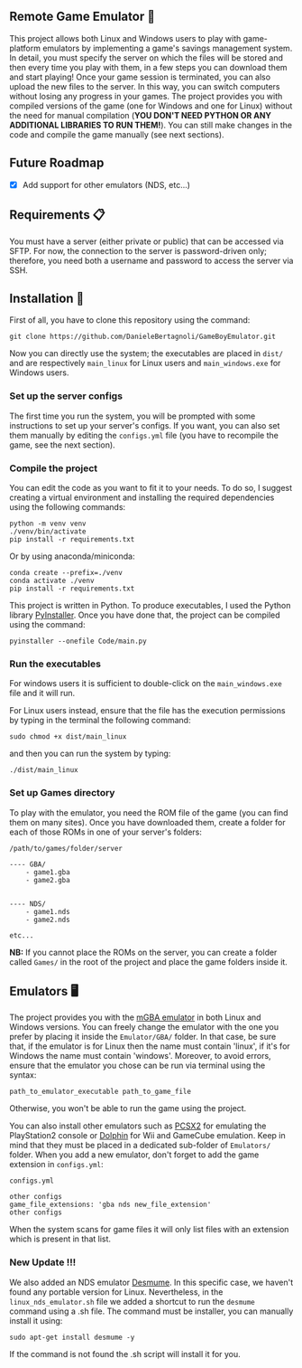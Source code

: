 ## Remote Game Emulator 👾

This project allows both Linux and Windows users to play with game-platform emulators by implementing a game's savings management system. In detail, you must specify the server on which the files will be stored and then every time you play with them, in a few steps you can download them and start playing! Once your game session is terminated, you can also upload the new files to the server. In this way, you can switch computers without losing any progress in your games. The project provides you with compiled versions of the game (one for Windows and one for Linux) without the need for manual compilation (**YOU DON'T NEED PYTHON OR ANY ADDITIONAL LIBRARIES TO RUN THEM!**). You can still make changes in the code and compile the game manually (see next sections).

## Future Roadmap

- [x] Add support for other emulators (NDS, etc...)

## Requirements 📋

You must have a server (either private or public) that can be accessed via SFTP. For now, the connection to the server is password-driven only; therefore, you need both a username and password to access the server via SSH.

## Installation 🚀

First of all, you have to clone this repository using the command:

```
git clone https://github.com/DanieleBertagnoli/GameBoyEmulator.git
```

Now you can directly use the system; the executables are placed in `dist/` and are respectively `main_linux` for Linux users and `main_windows.exe` for Windows users.


### Set up the server configs

The first time you run the system, you will be prompted with some instructions to set up your server's configs. If you want, you can also set them manually by editing the `configs.yml` file (you have to recompile the game, see the next section).

### Compile the project

You can edit the code as you want to fit it to your needs. To do so, I suggest creating a virtual environment and installing the required dependencies using the following commands:

```
python -m venv venv
./venv/bin/activate
pip install -r requirements.txt
```

Or by using anaconda/miniconda:

```
conda create --prefix=./venv
conda activate ./venv
pip install -r requirements.txt
```

This project is written in Python. To produce executables, I used the Python library [PyInstaller](https://pyinstaller.org/en/stable/). Once you have done that, the project can be compiled using the command:

```
pyinstaller --onefile Code/main.py
```

### Run the executables
For windows users it is sufficient to double-click on the `main_windows.exe` file and it will run. 

For Linux users instead, ensure that the file has the execution permissions by typing in the terminal the following command:

```
sudo chmod +x dist/main_linux
```

and then you can run the system by typing:

```
./dist/main_linux
```

### Set up Games directory

To play with the emulator, you need the ROM file of the game (you can find them on many sites). Once you have downloaded them, create a folder for each of those ROMs in one of your server's folders:

```
/path/to/games/folder/server

---- GBA/
    - game1.gba
    - game2.gba


---- NDS/
    - game1.nds
    - game2.nds

etc...
```

**NB:** If you cannot place the ROMs on the server, you can create a folder called `Games/` in the root of the project and place the game folders inside it.


## Emulators 🖥️

The project provides you with the [mGBA emulator](https://mgba.io/) in both Linux and Windows versions. You can freely change the emulator with the one you prefer by placing it inside the `Emulator/GBA/` folder. In that case, be sure that, if the emulator is for Linux then the name must contain 'linux', if it's for Windows the name must contain 'windows'. Moreover, to avoid errors, ensure that the emulator you chose can be run via terminal using the syntax:


```
path_to_emulator_executable path_to_game_file
```

Otherwise, you won't be able to run the game using the project.

You can also install other emulators such as [PCSX2](https://pcsx2.net/) for emulating the PlayStation2 console or [Dolphin](https://it.dolphin-emu.org/download/) for Wii and GameCube emulation. Keep in mind that they must be placed in a dedicated sub-folder of `Emulators/` folder. When you add a new emulator, don't forget to add the game extension in `configs.yml`:

```
configs.yml

other configs
game_file_extensions: 'gba nds new_file_extension'
other configs
```

When the system scans for game files it will only list files with an extension which is present in that list.

### New Update !!!
We also added an NDS emulator [Desmume](http://desmume.org/). In this specific case, we haven't found any portable version for Linux. Nevertheless, in the `linux_nds_emulator.sh` file we added a shortcut to run the `desmume` command using a .sh file. The command must be installer, you can manually install it using:

```
sudo apt-get install desmume -y
```

If the command is not found the .sh script will install it for you. 